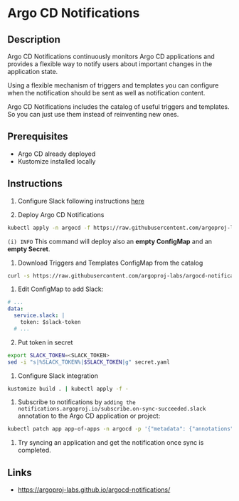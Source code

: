 
# Argo CD Notifications

## Description

Argo CD Notifications continuously monitors Argo CD applications and provides a flexible way to notify users about important changes in the application state.

Using a flexible mechanism of triggers and templates you can configure when the notification should be sent as well as notification content.

Argo CD Notifications includes the catalog of useful triggers and templates. So you can just use them instead of reinventing new ones.

## Prerequisites

- Argo CD already deployed
- Kustomize installed locally

## Instructions

1. Configure Slack following instructions [here](https://argoproj-labs.github.io/argocd-notifications/services/slack/)

1. Deploy Argo CD Notifications

  ```bash
  kubectl apply -n argocd -f https://raw.githubusercontent.com/argoproj-labs/argocd-notifications/release-1.0/manifests/install.yaml
  ```

  `(i) INFO` This command will deploy also an **empty ConfigMap** and an **empty Secret**.

1. Download Triggers and Templates ConfigMap from the catalog

  ```bash
  curl -s https://raw.githubusercontent.com/argoproj-labs/argocd-notifications/release-1.0/catalog/install.yaml -o configmap.yaml
  ```

1. Edit ConfigMap to add Slack:

  ```yaml
  # ...
  data:
    service.slack: |
      token: $slack-token
    # ...
  ```

2. Put token in secret

  ```bash
  export SLACK_TOKEN=<SLACK_TOKEN>
  sed -i "s|%SLACK_TOKEN%|$SLACK_TOKEN|g" secret.yaml
  ```

1. Configure Slack integration

  ```bash
  kustomize build . | kubectl apply -f -
  ```

1. Subscribe to notifications by `adding the notifications.argoproj.io/subscribe.on-sync-succeeded.slack` annotation to the Argo CD application or project:

  ```bash
  kubectl patch app app-of-apps -n argocd -p '{"metadata": {"annotations": {"notifications.argoproj.io/subscribe.on-sync-succeeded.slack":"<SLACK_CHANNEL>"}}}' --type merge
  ```

1. Try syncing an application and get the notification once sync is completed.

## Links

- https://argoproj-labs.github.io/argocd-notifications/
